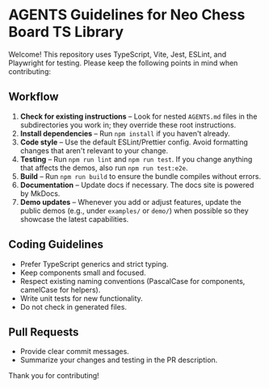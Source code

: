 # AGENTS Guidelines for Neo Chess Board TS Library

Welcome! This repository uses TypeScript, Vite, Jest, ESLint, and Playwright for testing. Please keep the following points in mind when contributing:

## Workflow
1. **Check for existing instructions** – Look for nested `AGENTS.md` files in the subdirectories you work in; they override these root instructions.
2. **Install dependencies** – Run `npm install` if you haven't already.
3. **Code style** – Use the default ESLint/Prettier config. Avoid formatting changes that aren't relevant to your change.
4. **Testing** – Run `npm run lint` and `npm run test`. If you change anything that affects the demos, also run `npm run test:e2e`.
5. **Build** – Run `npm run build` to ensure the bundle compiles without errors.
6. **Documentation** – Update docs if necessary. The docs site is powered by MkDocs.
7. **Demo updates** – Whenever you add or adjust features, update the public demos (e.g., under `examples/` or `demo/`) when possible so they showcase the latest capabilities.

## Coding Guidelines
- Prefer TypeScript generics and strict typing.
- Keep components small and focused.
- Respect existing naming conventions (PascalCase for components, camelCase for helpers).
- Write unit tests for new functionality.
- Do not check in generated files.

## Pull Requests
- Provide clear commit messages.
- Summarize your changes and testing in the PR description.

Thank you for contributing!
